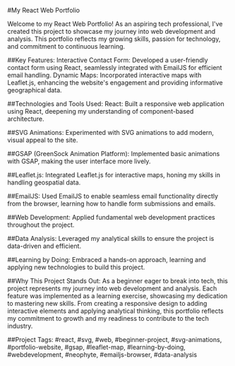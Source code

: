 #My React Web Portfolio

Welcome to my React Web Portfolio! As an aspiring tech professional, I've created this project to showcase my journey into web development and analysis. This portfolio reflects my growing skills, passion for technology, and commitment to continuous learning.

##Key Features:
Interactive Contact Form: Developed a user-friendly contact form using React, seamlessly integrated with EmailJS for efficient email handling.
Dynamic Maps: Incorporated interactive maps with Leaflet.js, enhancing the website's engagement and providing informative geographical data.

##Technologies and Tools Used:
React: Built a responsive web application using React, deepening my understanding of component-based architecture.

##SVG Animations: Experimented with SVG animations to add modern, visual appeal to the site.

##GSAP (GreenSock Animation Platform): Implemented basic animations with GSAP, making the user interface more lively.

##Leaflet.js: Integrated Leaflet.js for interactive maps, honing my skills in handling geospatial data.

##EmailJS: Used EmailJS to enable seamless email functionality directly from the browser, learning how to handle form submissions and emails.

##Web Development: Applied fundamental web development practices throughout the project.

##Data Analysis: Leveraged my analytical skills to ensure the project is data-driven and efficient.

##Learning by Doing: Embraced a hands-on approach, learning and applying new technologies to build this project.


##Why This Project Stands Out:
As a beginner eager to break into tech, this project represents my journey into web development and analysis. Each feature was implemented as a learning exercise, showcasing my dedication to mastering new skills. From creating a responsive design to adding interactive elements and applying analytical thinking, this portfolio reflects my commitment to growth and my readiness to contribute to the tech industry.


##Project Tags:
#react, #svg, #web, #beginner-project, #svg-animations, #portfolio-website, #gsap, #leaflet-map, #learning-by-doing, #webdevelopment, #neophyte, #emailjs-browser, #data-analysis
